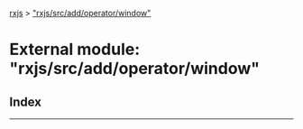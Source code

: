 [rxjs](../README.md) > ["rxjs/src/add/operator/window"](../modules/_rxjs_src_add_operator_window_.md)

# External module: "rxjs/src/add/operator/window"

## Index

---

